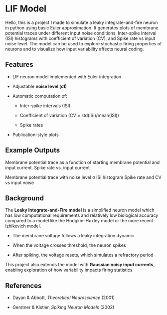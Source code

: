 # LIF Model

Hello, this is a project I made to simulate a leaky integrate-and-fire neuron in python using basic Euler approximation. It generates plots of membrane potential traces under different input noise conditions, Inter-spike interval (ISI) histograms with coefficient of variation (CV), and Spike rate vs input noise level. The model can be used to explore stochastic firing properties of neurons and to visualize how input variability affects neural coding.

## Features
-   LIF neuron model implemented with Euler integration
    
-   Adjustable **noise level (σI)**
    
-   Automatic computation of:
    
    -   Inter-spike intervals (ISI)
        
    -   Coefficient of variation (CV = std(ISI)/mean(ISI))
        
    -   Spike rates
        
-   Publication-style plots

## Example Outputs
Membrane potential trace as a function of starting membrane potential and input current.
Spike rate vs. input current



Membrane potential trace with noise level σ
ISI histogram
Spike rate and CV vs input noise
## Background
The **Leaky Integrate-and-Fire model** is a simplified neuron model which has low computational requirements and relatively low biological accuracy compared to a model like the Hodgkin–Huxley model or the more recent Izhikevich model.

-   The membrane voltage follows a leaky integration dynamic
    
-   When the voltage crosses threshold, the neuron spikes
    
-   After spiking, the voltage resets, which simulates a refractory period
    

This project also extends the model with **Gaussian noisy input currents**, enabling exploration of how variability impacts firing statistics
## References
-   Dayan & Abbott, _Theoretical Neuroscience_ (2001)
    
-   Gerstner & Kistler, _Spiking Neuron Models_ (2002)
